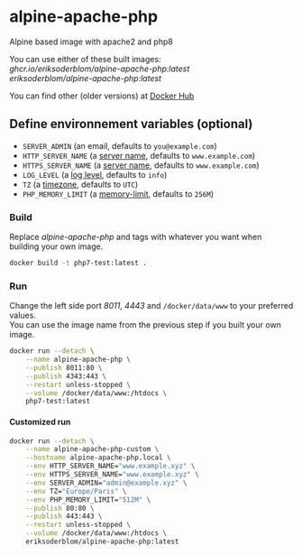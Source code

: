 # alpine-apache-php

Alpine based image with apache2 and php8

You can use either of these built images:  
*ghcr.io/eriksoderblom/alpine-apache-php:latest*  
*eriksoderblom/alpine-apache-php:latest*

You can find other (older versions) at [Docker Hub](https://hub.docker.com/r/eriksoderblom/alpine-apache-php)

## Define environnement variables (optional)

- `SERVER_ADMIN` (an email, defaults to `you@example.com`)
- `HTTP_SERVER_NAME` (a [server name](https://httpd.apache.org/docs/2.4/fr/mod/core.html#servername), defaults to `www.example.com`)
- `HTTPS_SERVER_NAME` (a [server name](https://httpd.apache.org/docs/2.4/fr/mod/core.html#servername), defaults to `www.example.com`)
- `LOG_LEVEL` (a [log level](https://httpd.apache.org/docs/2.4/fr/mod/core.html#loglevel), defaults to `info`)
- `TZ` (a [timezone](https://www.php.net/manual/timezones.php), defaults to `UTC`)
- `PHP_MEMORY_LIMIT` (a [memory-limit](https://www.php.net/manual/ini.core.php#ini.memory-limit), defaults to `256M`)

### Build

Replace *alpine-apache-php* and tags with whatever you want when building your own image.

```sh
docker build -t php7-test:latest .
```

### Run

Change the left side port *8011*, *4443* and `/docker/data/www` to your preferred values.  
You can use the image name from the previous step if you built your own image.

```sh
docker run --detach \
    --name alpine-apache-php \
    --publish 8011:80 \
    --publish 4343:443 \
    --restart unless-stopped \
    --volume /docker/data/www:/htdocs \
    php7-test:latest
```

#### Customized run

```sh
docker run --detach \
    --name alpine-apache-php-custom \
    --hostname alpine-apache-php.local \
    --env HTTP_SERVER_NAME="www.example.xyz" \
    --env HTTPS_SERVER_NAME="www.example.xyz" \
    --env SERVER_ADMIN="admin@example.xyz" \
    --env TZ="Europe/Paris" \
    --env PHP_MEMORY_LIMIT="512M" \
    --publish 80:80 \
    --publish 443:443 \
    --restart unless-stopped \
    --volume /docker/data/www:/htdocs \
    eriksoderblom/alpine-apache-php:latest
```
